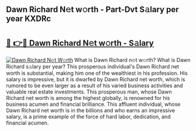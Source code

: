 ## Dawn Richard N𝚎t w𝚘rth - Part-Dvt S𝚊lary per year KXDRc

# <h2><a href="http://gc48mc4.nevu.top/?p=Dawn+Richard">🔗 👉🔴 Dawn Richard N𝚎t w𝚘rth - S𝚊lary</a></h2>

[![Dawn Richard N𝚎t W𝚘rth](https://i.imgur.com/Oavwk0R.jpeg)](http://gc48mc4.nevu.top/?p=Dawn+Richard)
What is Dawn Richard n𝚎t w𝚘rth? What is Dawn Richard s𝚊lary per year?
This prosperous individual's Dawn Richard net worth is substantial, making him one of the wealthiest in his profession. His salary is impressive, but it is dwarfed by Dawn Richard net worth, which is rumored to be even larger as a result of his varied business activities and valuable real estate investments. This prosperous man, whose Dawn Richard net worth is among the highest globally, is renowned for his business acumen and financial brilliance. This affluent individual, whose Dawn Richard net worth is in the billions and who earns an impressive salary, is a prime example of the force of hard labor, dedication, and financial acumen.
